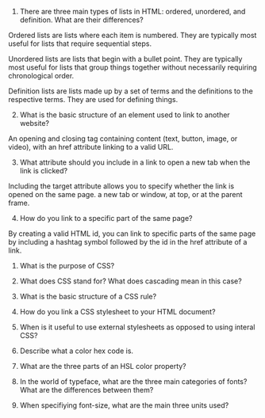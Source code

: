1. There are three main types of lists in HTML: ordered, unordered, and definition. What are their differences?

Ordered lists are lists where each item is numbered. They are typically most useful for lists that require sequential steps.

Unordered lists are lists that begin with a bullet point. They are typically most useful for lists that group things together without necessarily requiring chronological order.

Definition lists are lists made up by a set of terms and the definitions to the respective terms. They are used for defining things.

2. What is the basic structure of an element used to link to another website?

An opening and closing <code><a></code> tag containing content (text, button, image, or video), with an href attribute linking to a valid URL.

3. What attribute should you include in a link to open a new tab when the link is clicked?

Including the target attribute allows you to specify whether the link is opened on the same page. a new tab or window, at top, or at the parent frame.

4. How do you link to a specific part of the same page?

By creating a valid HTML id, you can link to specific parts of the same page by including a hashtag symbol followed by the id in the href attribute of a link.


1. What is the purpose of CSS?



2. What does CSS stand for? What does cascading mean in this case?
3. What is the basic structure of a CSS rule?
4. How do you link a CSS stylesheet to your HTML document?
5. When is it useful to use external stylesheets as opposed to using interal CSS?
6. Describe what a color hex code is.
7. What are the three parts of an HSL color property?
8. In the world of typeface, what are the three main categories of fonts? What are the differences between them?
9. When specifiying font-size, what are the main three units used?
